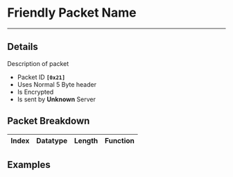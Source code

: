 # Friendly Packet Name #

---


## Details ##

Description of packet
  * Packet ID **`[0x21]`**
  * Uses Normal 5 Byte header
  * Is Encrypted
  * Is sent by **Unknown** Server

## Packet Breakdown ##
| Index | Datatype | Length | Function |
|:------|:---------|:-------|:---------|

## Examples ##